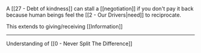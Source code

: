 A [[27 - Debt of kindness]] can stall a [[negotiation]] if you don't pay it back because human beings feel the [[2 - Our Drivers|need]] to reciprocate.

This extends to giving/receiving [[Information]]

---

Understanding of [[0 - Never Split The Difference]]